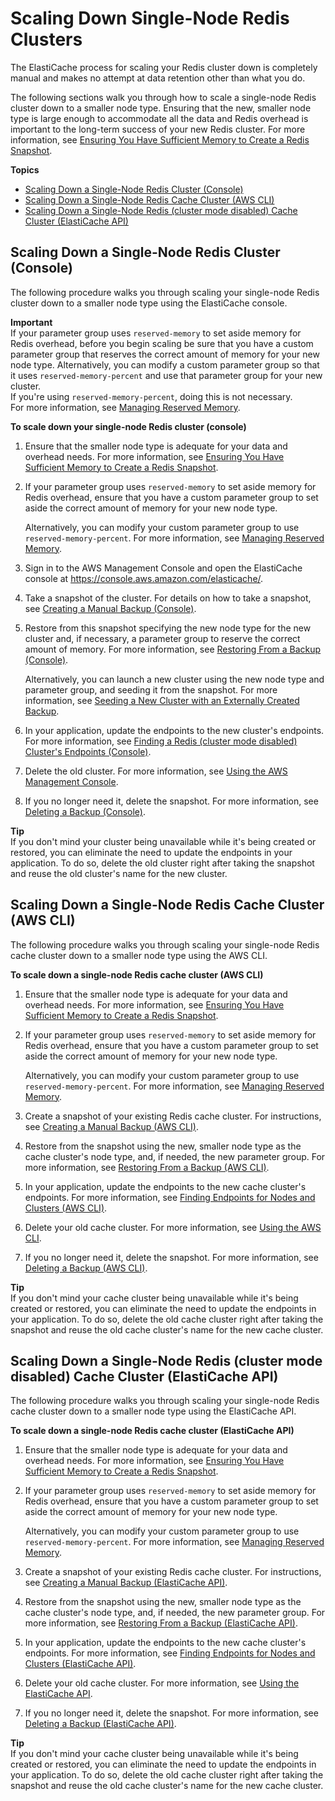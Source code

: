 # Scaling Down Single\-Node Redis Clusters<a name="Scaling.RedisStandalone.ScaleDown"></a>

The ElastiCache process for scaling your Redis cluster down is completely manual and makes no attempt at data retention other than what you do\.

The following sections walk you through how to scale a single\-node Redis cluster down to a smaller node type\. Ensuring that the new, smaller node type is large enough to accommodate all the data and Redis overhead is important to the long\-term success of your new Redis cluster\. For more information, see [Ensuring You Have Sufficient Memory to Create a Redis Snapshot](BestPractices.BGSAVE.md)\.

**Topics**
+ [Scaling Down a Single\-Node Redis Cluster \(Console\)](#Scaling.RedisStandalone.ScaleDown.CON)
+ [Scaling Down a Single\-Node Redis Cache Cluster \(AWS CLI\)](#Scaling.RedisStandalone.ScaleDown.CLI)
+ [Scaling Down a Single\-Node Redis \(cluster mode disabled\) Cache Cluster \(ElastiCache API\)](#Scaling.RedisStandalone.ScaleDown.API)

## Scaling Down a Single\-Node Redis Cluster \(Console\)<a name="Scaling.RedisStandalone.ScaleDown.CON"></a>

The following procedure walks you through scaling your single\-node Redis cluster down to a smaller node type using the ElastiCache console\.

**Important**  
If your parameter group uses `reserved-memory` to set aside memory for Redis overhead, before you begin scaling be sure that you have a custom parameter group that reserves the correct amount of memory for your new node type\. Alternatively, you can modify a custom parameter group so that it uses `reserved-memory-percent` and use that parameter group for your new cluster\.  
If you're using `reserved-memory-percent`, doing this is not necessary\.   
For more information, see [Managing Reserved Memory](redis-memory-management.md)\.

**To scale down your single\-node Redis cluster \(console\)**

1. Ensure that the smaller node type is adequate for your data and overhead needs\. For more information, see [Ensuring You Have Sufficient Memory to Create a Redis Snapshot](BestPractices.BGSAVE.md)\.

1. If your parameter group uses `reserved-memory` to set aside memory for Redis overhead, ensure that you have a custom parameter group to set aside the correct amount of memory for your new node type\.

   Alternatively, you can modify your custom parameter group to use `reserved-memory-percent`\. For more information, see [Managing Reserved Memory](redis-memory-management.md)\.

1. Sign in to the AWS Management Console and open the ElastiCache console at [ https://console\.aws\.amazon\.com/elasticache/](https://console.aws.amazon.com/elasticache/)\.

1. Take a snapshot of the cluster\. For details on how to take a snapshot, see [Creating a Manual Backup \(Console\)](backups-manual.md#backups-manual-CON)\.

1. Restore from this snapshot specifying the new node type for the new cluster and, if necessary, a parameter group to reserve the correct amount of memory\. For more information, see [Restoring From a Backup \(Console\)](backups-restoring.md#backups-restoring-CON)\.

   Alternatively, you can launch a new cluster using the new node type and parameter group, and seeding it from the snapshot\. For more information, see [Seeding a New Cluster with an Externally Created Backup](backups-seeding-redis.md)\.

1. In your application, update the endpoints to the new cluster's endpoints\. For more information, see [Finding a Redis \(cluster mode disabled\) Cluster's Endpoints \(Console\)](Endpoints.md#Endpoints.Find.Redis)\.

1. Delete the old cluster\. For more information, see [Using the AWS Management Console](Clusters.Delete.md#Clusters.Delete.CON)\.

1. If you no longer need it, delete the snapshot\. For more information, see [Deleting a Backup \(Console\)](backups-deleting.md#backups-deleting-CON)\.

**Tip**  
If you don't mind your cluster being unavailable while it's being created or restored, you can eliminate the need to update the endpoints in your application\. To do so, delete the old cluster right after taking the snapshot and reuse the old cluster's name for the new cluster\.

## Scaling Down a Single\-Node Redis Cache Cluster \(AWS CLI\)<a name="Scaling.RedisStandalone.ScaleDown.CLI"></a>

The following procedure walks you through scaling your single\-node Redis cache cluster down to a smaller node type using the AWS CLI\.

**To scale down a single\-node Redis cache cluster \(AWS CLI\)**

1. Ensure that the smaller node type is adequate for your data and overhead needs\. For more information, see [Ensuring You Have Sufficient Memory to Create a Redis Snapshot](BestPractices.BGSAVE.md)\.

1. If your parameter group uses `reserved-memory` to set aside memory for Redis overhead, ensure that you have a custom parameter group to set aside the correct amount of memory for your new node type\.

   Alternatively, you can modify your custom parameter group to use `reserved-memory-percent`\. For more information, see [Managing Reserved Memory](redis-memory-management.md)\.

1. Create a snapshot of your existing Redis cache cluster\. For instructions, see [Creating a Manual Backup \(AWS CLI\)](backups-manual.md#backups-manual-CLI)\.

1. Restore from the snapshot using the new, smaller node type as the cache cluster's node type, and, if needed, the new parameter group\. For more information, see [Restoring From a Backup \(AWS CLI\)](backups-restoring.md#backups-restoring-CLI)\.

1. In your application, update the endpoints to the new cache cluster's endpoints\. For more information, see [Finding Endpoints for Nodes and Clusters \(AWS CLI\)](Endpoints.md#Endpoints.Find.CLI.Nodes)\.

1. Delete your old cache cluster\. For more information, see [Using the AWS CLI](Clusters.Delete.md#Clusters.Delete.CLI)\.

1. If you no longer need it, delete the snapshot\. For more information, see [Deleting a Backup \(AWS CLI\)](backups-deleting.md#backups-deleting-CLI)\.

**Tip**  
If you don't mind your cache cluster being unavailable while it's being created or restored, you can eliminate the need to update the endpoints in your application\. To do so, delete the old cache cluster right after taking the snapshot and reuse the old cache cluster's name for the new cache cluster\.

## Scaling Down a Single\-Node Redis \(cluster mode disabled\) Cache Cluster \(ElastiCache API\)<a name="Scaling.RedisStandalone.ScaleDown.API"></a>

The following procedure walks you through scaling your single\-node Redis cache cluster down to a smaller node type using the ElastiCache API\.

**To scale down a single\-node Redis cache cluster \(ElastiCache API\)**

1. Ensure that the smaller node type is adequate for your data and overhead needs\. For more information, see [Ensuring You Have Sufficient Memory to Create a Redis Snapshot](BestPractices.BGSAVE.md)\.

1. If your parameter group uses `reserved-memory` to set aside memory for Redis overhead, ensure that you have a custom parameter group to set aside the correct amount of memory for your new node type\.

   Alternatively, you can modify your custom parameter group to use `reserved-memory-percent`\. For more information, see [Managing Reserved Memory](redis-memory-management.md)\.

1. Create a snapshot of your existing Redis cache cluster\. For instructions, see [Creating a Manual Backup \(ElastiCache API\)](backups-manual.md#backups-manual-API)\.

1. Restore from the snapshot using the new, smaller node type as the cache cluster's node type, and, if needed, the new parameter group\. For more information, see [Restoring From a Backup \(ElastiCache API\)](backups-restoring.md#backups-restoring-API)\.

1. In your application, update the endpoints to the new cache cluster's endpoints\. For more information, see [Finding Endpoints for Nodes and Clusters \(ElastiCache API\)](Endpoints.md#Endpoints.Find.API.Nodes)\.

1. Delete your old cache cluster\. For more information, see [Using the ElastiCache API](Clusters.Delete.md#Clusters.Delete.API)\.

1. If you no longer need it, delete the snapshot\. For more information, see [Deleting a Backup \(ElastiCache API\)](backups-deleting.md#backups-deleting-API)\.

**Tip**  
If you don't mind your cache cluster being unavailable while it's being created or restored, you can eliminate the need to update the endpoints in your application\. To do so, delete the old cache cluster right after taking the snapshot and reuse the old cache cluster's name for the new cache cluster\.